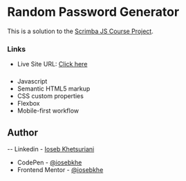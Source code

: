 # Random Password Generator

This is a solution to the [Scrimba JS Course Project](https://scrimba.com/learn/learnjavascript).

### Links

- Live Site URL: [Click here]()

###

- Javascript
- Semantic HTML5 markup
- CSS custom properties
- Flexbox
- Mobile-first workflow

## Author

-- Linkedin - [Ioseb Khetsuriani](https://www.linkedin.com/in/ioseb-khetsuriani-1831801b5/)

- CodePen - [@iosebkhe](https://codepen.io/iosebkhe)
- Frontend Mentor - [@iosebkhe](https://www.frontendmentor.io/profile/yourusername)
